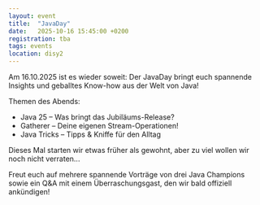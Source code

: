 ```yaml
---
layout: event
title:  "JavaDay"
date:   2025-10-16 15:45:00 +0200
registration: tba
tags: events
location: disy2
---
```


Am 16.10.2025 ist es wieder soweit: Der JavaDay bringt euch spannende Insights und geballtes Know-how aus der Welt von Java!

Themen des Abends:

- Java 25 – Was bringt das Jubiläums-Release?
- Gatherer – Deine eigenen Stream-Operationen!
- Java Tricks – Tipps & Kniffe für den Alltag

Dieses Mal starten wir etwas früher als gewohnt, aber zu viel wollen wir noch nicht verraten...

Freut euch auf mehrere spannende Vorträge von drei Java Champions sowie ein Q&A mit einem Überraschungsgast, den wir bald offiziell ankündigen!

